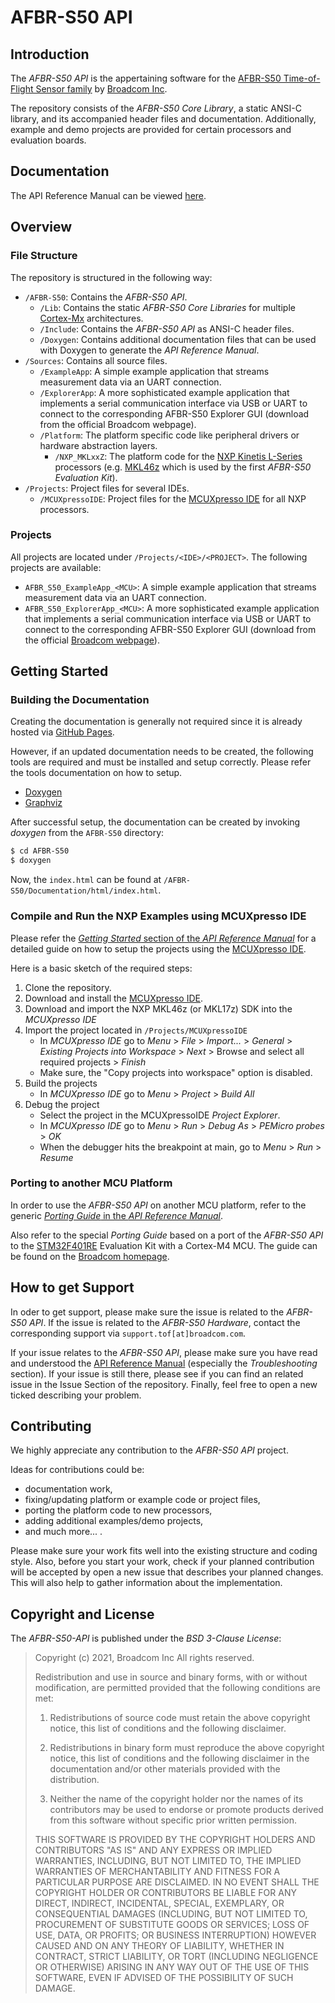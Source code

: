 # AFBR-S50 API

## Introduction

The *AFBR-S50 API* is the appertaining software for the [AFBR-S50 Time-of-Flight Sensor family](https://www.broadcom.com/products/optical-sensors/time-of-flight-3d-sensors) by [Broadcom Inc](https://www.broadcom.com/).

The repository consists of the *AFBR-S50 Core Library*, a static ANSI-C library, and its accompanied header files and documentation. Additionally, example and demo projects are provided for certain processors and evaluation boards.

## Documentation

The API Reference Manual can be viewed [here](https://broadcom.github.io/AFBR-S50-API/).

## Overview

### File Structure

The repository is structured in the following way:
- `/AFBR-S50`: Contains the *AFBR-S50 API*.
    - `/Lib`: Contains the static *AFBR-S50 Core Libraries* for multiple [Cortex-Mx](https://developer.arm.com/ip-products/processors/cortex-m) architectures.
    - `/Include`: Contains the *AFBR-S50 API* as ANSI-C header files.
    - `/Doxygen`: Contains additional documentation files that can be used with Doxygen to generate the *API Reference Manual*.
- `/Sources`: Contains all source files.
    - `/ExampleApp`: A simple example application that streams measurement data via an UART connection.
    - `/ExplorerApp`: A more sophisticated example application that implements a serial communication interface via USB or UART to connect to the corresponding AFBR-S50 Explorer GUI (download from the official Broadcom webpage).
    - `/Platform`: The platform specific code like peripheral drivers or hardware abstraction layers.
        - `/NXP_MKLxxZ`: The platform code for the [NXP Kinetis L-Series](https://www.nxp.com/products/processors-and-microcontrollers/arm-microcontrollers/general-purpose-mcus/kl-series-cortex-m0-plus:KINETIS_L_SERIES) processors (e.g. [MKL46z](https://www.nxp.com/design/development-boards/freedom-development-boards/mcu-boards/freedom-development-platform-for-kinetis-kl3x-and-kl4x-mcus:FRDM-KL46Z) which is used by the first *AFBR-S50 Evaluation Kit*). 
        <!-- - `/STM32F4xx`: The platform code for the [STM32F4 Series](https://www.st.com/en/microcontrollers-microprocessors/stm32f4-series.html) (e.g. [STM32F401RE](https://www.st.com/en/microcontrollers-microprocessors/stm32f401re.html) which is used for the new *AFBR-S50 Evaluation Kit*). -->
- `/Projects`: Project files for several IDEs.
    - `/MCUXpressoIDE`: Project files for the [MCUXpresso IDE](https://www.nxp.com/design/software/development-software/mcuxpresso-software-and-tools-/mcuxpresso-integrated-development-environment-ide:MCUXpresso-IDE) for all NXP processors.
    <!-- - `/STM32CubeIDE`: Project files for the [STM32Cube IDE](https://www.st.com/en/development-tools/stm32cubeide.html) for all STM32 processors. -->

### Projects

All projects are located under `/Projects/<IDE>/<PROJECT>`. The following projects are available:
- `AFBR_S50_ExampleApp_<MCU>`: A simple example application that streams measurement data via an UART connection.
- `AFBR_S50_ExplorerApp_<MCU>`: A more sophisticated example application that implements a serial communication interface via USB or UART to connect to the corresponding AFBR-S50 Explorer GUI (download from the official [Broadcom webpage](https://www.broadcom.com/products/optical-sensors/time-of-flight-3d-sensors)).

## Getting Started

### Building the Documentation

Creating the documentation is generally not required since it is already hosted via [GitHub Pages](https://broadcom.github.io/AFBR-S50-API/).

However, if an updated documentation needs to be created, the following tools are required and must be installed and setup correctly. Please refer the tools documentation on how to setup.

- [Doxygen](https://www.doxygen.nl/)
- [Graphviz](https://graphviz.org/)

After successful setup, the documentation can be created by invoking *doxygen* from the `AFBR-S50` directory:
```bash
$ cd AFBR-S50
$ doxygen
```
Now, the `index.html` can be found at `/AFBR-S50/Documentation/html/index.html`.

### Compile and Run the NXP Examples using MCUXpresso IDE

Please refer the [*Getting Started* section of the *API Reference Manual*](https://broadcom.github.io/AFBR-S50-API/getting_started.html#gs_mcuxpresso) for a detailed guide on how to setup the projects using the [MCUXpresso IDE](https://www.nxp.com/design/software/development-software/mcuxpresso-software-and-tools-/mcuxpresso-integrated-development-environment-ide:MCUXpresso-IDE).

Here is a basic sketch of the required steps:
1. Clone the repository.
2. Download and install the [MCUXpresso IDE](https://www.nxp.com/design/software/development-software/mcuxpresso-software-and-tools-/mcuxpresso-integrated-development-environment-ide:MCUXpresso-IDE).
3. Download and import the NXP MKL46z (or MKL17z) SDK into the *MCUXpresso IDE*
4. Import the project located in `/Projects/MCUXpressoIDE`
    - In *MCUXpresso IDE* go to *Menu* > *File* > *Import...* > *General* > *Existing Projects into Workspace* > *Next* > Browse and select all required projects > *Finish*
    - Make sure, the "Copy projects into workspace" option is disabled.
5. Build the projects 
    - In *MCUXpresso IDE* go to *Menu* > *Project* > *Build All*
6. Debug the project
    - Select the project in the MCUXpressoIDE *Project Explorer*.
    - In *MCUXpresso IDE* go to *Menu* > *Run* > *Debug As* > *PEMicro probes* > *OK*
    - When the debugger hits the breakpoint at main, go to *Menu* > *Run* > *Resume*

<!-- ### Compile and Run the STM Examples using STM32Cube IDE

Please refer to the [*Getting Started* Section of the *API Reference Manual*](https://broadcom.github.io/AFBR-S50-API/getting_started.html#gs_mcuxpresso) on how to setup the projects using the [STM32Cube IDE](https://www.st.com/en/development-tools/stm32cubeide.html). -->

### Porting to another MCU Platform

In order to use the *AFBR-S50 API* on another MCU platform, refer to the generic [*Porting Guide* in the *API Reference Manual*](https://broadcom.github.io/AFBR-S50-API/porting_guide.html). 

Also refer to the special *Porting Guide* based on a port of the *AFBR-S50 API* to the [STM32F401RE](https://www.st.com/en/evaluation-tools/nucleo-f401re.html) Evaluation Kit with a Cortex-M4 MCU. The guide can be found on the [Broadcom homepage](https://docs.broadcom.com/docs/AFBR-S50-SDK-Porting-Guide-to-Cortex-M4-PG).

## How to get Support

In oder to get support, please make sure the issue is related to the *AFBR-S50 API*. If the issue is related to the *AFBR-S50 Hardware*, contact the corresponding support via `support.tof[at]broadcom.com`.

If your issue relates to the *AFBR-S50 API*, please make sure you have read and understood the [API Reference Manual](https://broadcom.github.io/AFBR-S50-API/) (especially the *Troubleshooting* section). If your issue is still there, please see if you can find an related issue in the Issue Section of the repository. Finally, feel free to open a new ticked describing your problem.

## Contributing

We highly appreciate any contribution to the *AFBR-S50 API* project.

Ideas for contributions could be:
- documentation work,
- fixing/updating platform or example code or project files,
- porting the platform code to new processors,
- adding additional examples/demo projects,
- and much more...
.

Please make sure your work fits well into the existing structure and coding style. Also, before you start your work, check if your planned contribution will be accepted by open a new issue that describes your planned changes. This will also help to gather information about the implementation.

## Copyright and License

The *AFBR-S50-API* is published under the *BSD 3-Clause License*:

> Copyright (c) 2021, Broadcom Inc
> All rights reserved.
> 
> Redistribution and use in source and binary forms, with or without
> modification, are permitted provided that the following conditions are met:
> 
> 1. Redistributions of source code must retain the above copyright notice, this
>   list of conditions and the following disclaimer.
> 
> 2. Redistributions in binary form must reproduce the above copyright notice,
>   this list of conditions and the following disclaimer in the documentation
>   and/or other materials provided with the distribution.
>
> 3. Neither the name of the copyright holder nor the names of its
>   contributors may be used to endorse or promote products derived from
>   this software without specific prior written permission.
> 
> THIS SOFTWARE IS PROVIDED BY THE COPYRIGHT HOLDERS AND CONTRIBUTORS "AS IS"
> AND ANY EXPRESS OR IMPLIED WARRANTIES, INCLUDING, BUT NOT LIMITED TO, THE
> IMPLIED WARRANTIES OF MERCHANTABILITY AND FITNESS FOR A PARTICULAR PURPOSE ARE
> DISCLAIMED. IN NO EVENT SHALL THE COPYRIGHT HOLDER OR CONTRIBUTORS BE LIABLE
> FOR ANY DIRECT, INDIRECT, INCIDENTAL, SPECIAL, EXEMPLARY, OR CONSEQUENTIAL
> DAMAGES (INCLUDING, BUT NOT LIMITED TO, PROCUREMENT OF SUBSTITUTE GOODS OR
> SERVICES; LOSS OF USE, DATA, OR PROFITS; OR BUSINESS INTERRUPTION) HOWEVER
> CAUSED AND ON ANY THEORY OF LIABILITY, WHETHER IN CONTRACT, STRICT LIABILITY,
> OR TORT (INCLUDING NEGLIGENCE OR OTHERWISE) ARISING IN ANY WAY OUT OF THE USE
> OF THIS SOFTWARE, EVEN IF ADVISED OF THE POSSIBILITY OF SUCH DAMAGE.
